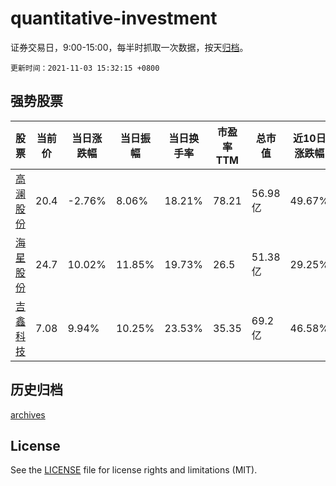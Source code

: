 # quantitative-investment

证券交易日，9:00-15:00，每半时抓取一次数据，按天[归档](archives)。

`更新时间：2021-11-03 15:32:15 +0800`

## 强势股票

|股票|当前价|当日涨跌幅|当日振幅|当日换手率|市盈率TTM|总市值|近10日涨跌幅|
|----|----|----|----|----|----|----|----|
|[高澜股份](https://xueqiu.com/S/SZ300499)|20.4|-2.76%|8.06%|18.21%|78.21|56.98亿|49.67%|
|[海星股份](https://xueqiu.com/S/SH603115)|24.7|10.02%|11.85%|19.73%|26.5|51.38亿|29.25%|
|[吉鑫科技](https://xueqiu.com/S/SH601218)|7.08|9.94%|10.25%|23.53%|35.35|69.2亿|46.58%|

## 历史归档

[archives](archives)

## License

See the [LICENSE](LICENSE) file for license rights and limitations (MIT).